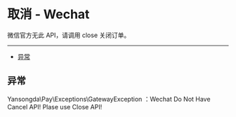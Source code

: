 # 取消 - Wechat

微信官方无此 API，请调用 close 关闭订单。

---

- [异常](#异常)

<a name="异常"></a>

## 异常

Yansongda\Pay\Exceptions\GatewayException ：Wechat Do Not Have Cancel API! Plase use Close API!
